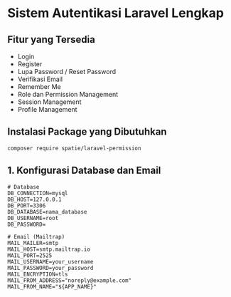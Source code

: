 # Sistem Autentikasi Laravel Lengkap

## Fitur yang Tersedia

-   Login
-   Register
-   Lupa Password / Reset Password
-   Verifikasi Email
-   Remember Me
-   Role dan Permission Management
-   Session Management
-   Profile Management

## Instalasi Package yang Dibutuhkan

```bash / terminal
composer require spatie/laravel-permission
```

## 1. Konfigurasi Database dan Email

```env
# Database
DB_CONNECTION=mysql
DB_HOST=127.0.0.1
DB_PORT=3306
DB_DATABASE=nama_database
DB_USERNAME=root
DB_PASSWORD=

# Email (Mailtrap)
MAIL_MAILER=smtp
MAIL_HOST=smtp.mailtrap.io
MAIL_PORT=2525
MAIL_USERNAME=your_username
MAIL_PASSWORD=your_password
MAIL_ENCRYPTION=tls
MAIL_FROM_ADDRESS="noreply@example.com"
MAIL_FROM_NAME="${APP_NAME}"
```

